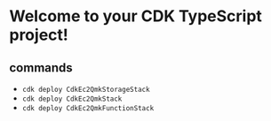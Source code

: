 # Welcome to your CDK TypeScript project!


## commands

 * `cdk deploy CdkEc2QmkStorageStack`
 * `cdk deploy CdkEc2QmkStack`
 * `cdk deploy CdkEc2QmkFunctionStack`